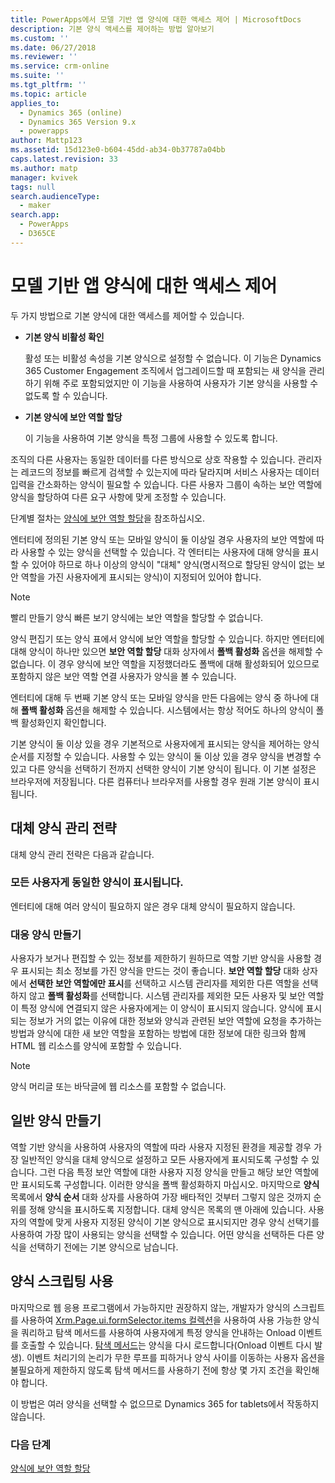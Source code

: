 ```yaml
---
title: PowerApps에서 모델 기반 앱 양식에 대한 액세스 제어 | MicrosoftDocs
description: 기본 양식 액세스를 제어하는 방법 알아보기
ms.custom: ''
ms.date: 06/27/2018
ms.reviewer: ''
ms.service: crm-online
ms.suite: ''
ms.tgt_pltfrm: ''
ms.topic: article
applies_to:
  - Dynamics 365 (online)
  - Dynamics 365 Version 9.x
  - powerapps
author: Mattp123
ms.assetid: 15d123e0-b604-45dd-ab34-0b37787a04bb
caps.latest.revision: 33
ms.author: matp
manager: kvivek
tags: null
search.audienceType:
  - maker
search.app:
  - PowerApps
  - D365CE
---
```

# <a name="control-access-to-model-driven-app-forms"></a>모델 기반 앱 양식에 대한 액세스 제어

 두 가지 방법으로 기본 양식에 대한 액세스를 제어할 수 있습니다.  
  
- **기본 양식 비활성 확인**  
  
     활성 또는 비활성 속성을 기본 양식으로 설정할 수 없습니다. 이 기능은 Dynamics 365 Customer Engagement 조직에서 업그레이드할 때 포함되는 새 양식을 관리하기 위해 주로 포함되었지만 이 기능을 사용하여 사용자가 기본 양식을 사용할 수 없도록 할 수 있습니다.   
  
- **기본 양식에 보안 역할 할당**  
  
     이 기능을 사용하여 기본 양식을 특정 그룹에 사용할 수 있도록 합니다.  
  
 조직의 다른 사용자는 동일한 데이터를 다른 방식으로 상호 작용할 수 있습니다. 관리자는 레코드의 정보를 빠르게 검색할 수 있는지에 따라 달라지며 서비스 사용자는 데이터 입력을 간소화하는 양식이 필요할 수 있습니다. 다른 사용자 그룹이 속하는 보안 역할에 양식을 할당하여 다른 요구 사항에 맞게 조정할 수 있습니다.  
  
 단계별 절차는 [양식에 보안 역할 할당](https://docs.microsoft.com/dynamics365/customer-engagement/admin/assign-security-roles-form)을 참조하십시오.  
  
 엔터티에 정의된 기본 양식 또는 모바일 양식이 둘 이상일 경우 사용자의 보안 역할에 따라 사용할 수 있는 양식을 선택할 수 있습니다. 각 엔터티는 사용자에 대해 양식을 표시할 수 있어야 하므로 하나 이상의 양식이 "대체" 양식(명시적으로 할당된 양식이 없는 보안 역할을 가진 사용자에게 표시되는 양식)이 지정되어 있어야 합니다.  
  
> [!NOTE]
>  빨리 만들기 양식 빠른 보기 양식에는 보안 역할을 할당할 수 없습니다.  
  
 양식 편집기 또는 양식 표에서 양식에 보안 역할을 할당할 수 있습니다. 하지만 엔터티에 대해 양식이 하나만 있으면 **보안 역할 할당** 대화 상자에서 **폴백 활성화** 옵션을 해제할 수 없습니다. 이 경우 양식에 보안 역할을 지정했더라도 폴백에 대해 활성화되어 있으므로 포함하지 않은 보안 역할 연결 사용자가 양식을 볼 수 있습니다.  
  
 엔터티에 대해 두 번째 기본 양식 또는 모바일 양식을 만든 다음에는 양식 중 하나에 대해 **폴백 활성화** 옵션을 해제할 수 있습니다. 시스템에서는 항상 적어도 하나의 양식이 폴백 활성화인지 확인합니다.  
  
 기본 양식이 둘 이상 있을 경우 기본적으로 사용자에게 표시되는 양식을 제어하는 양식 순서를 지정할 수 있습니다. 사용할 수 있는 양식이 둘 이상 있을 경우 양식을 변경할 수 있고 다른 양식을 선택하기 전까지 선택한 양식이 기본 양식이 됩니다. 이 기본 설정은 브라우저에 저장됩니다. 다른 컴퓨터나 브라우저를 사용할 경우 원래 기본 양식이 표시됩니다.  
  
## <a name="strategies-to-manage-the-fallback-form"></a>대체 양식 관리 전략  
 대체 양식 관리 전략은 다음과 같습니다.  
  
<a name="BKMK_DoNotUseMultipleForms"></a>   
### <a name="all-users-view-the-same-form"></a>모든 사용자게 동일한 양식이 표시됩니다.  
 엔터티에 대해 여러 양식이 필요하지 않은 경우 대체 양식이 필요하지 않습니다.  
  
<a name="BKMK_Contingecyform"></a>   
### <a name="create-a-contingency-form"></a>대응 양식 만들기  
 사용자가 보거나 편집할 수 있는 정보를 제한하기 원하므로 역할 기반 양식을 사용할 경우 표시되는 최소 정보를 가진 양식을 만드는 것이 좋습니다. **보안 역할 할당** 대화 상자에서 **선택한 보안 역할에만 표시**를 선택하고 시스템 관리자를 제외한 다른 역할을 선택하지 않고 **폴백 활성화**를 선택합니다. 시스템 관리자를 제외한 모든 사용자 및 보안 역할이 특정 양식에 연결되지 않은 사용자에게는 이 양식이 표시되지 않습니다. 양식에 표시되는 정보가 거의 없는 이유에 대한 정보와 양식과 관련된 보안 역할에 요청을 추가하는 방법과 양식에 대한 새 보안 역할을 포함하는 방법에 대한 정보에 대한 링크와 함께 HTML 웹 리소스를 양식에 포함할 수 있습니다.  
  
> [!NOTE]
>  양식 머리글 또는 바닥글에 웹 리소스를 포함할 수 없습니다.  
  
<a name="BKMK_CreateGenericForm"></a>   
## <a name="create-a-generic-form"></a>일반 양식 만들기  
 역할 기반 양식을 사용하여 사용자의 역할에 따라 사용자 지정된 환경을 제공할 경우 가장 일반적인 양식을 대체 양식으로 설정하고 모든 사용자에게 표시되도록 구성할 수 있습니다. 그런 다음 특정 보안 역할에 대한 사용자 지정 양식을 만들고 해당 보안 역할에만 표시되도록 구성합니다. 이러한 양식을 폴백 활성화하지 마십시오. 마지막으로 **양식** 목록에서 **양식 순서** 대화 상자를 사용하여 가장 배타적인 것부터 그렇지 않은 것까지 순위를 정해 양식을 표시하도록 지정합니다. 대체 양식은 목록의 맨 아래에 있습니다. 사용자의 역할에 맞게 사용자 지정된 양식이 기본 양식으로 표시되지만 경우 양식 선택기를 사용하여 가장 많이 사용되는 양식을 선택할 수 있습니다. 어떤 양식을 선택하든 다른 양식을 선택하기 전에는 기본 양식으로 남습니다.  
  
<a name="BKMK_UseFormScripting"></a>   
## <a name="use-form-scripting"></a>양식 스크립팅 사용  

 마지막으로 웹 응용 프로그램에서 가능하지만 권장하지 않는, 개발자가 양식의 스크립트를 사용하여 [Xrm.Page.ui.formSelector.items 컬렉션](http://go.microsoft.com/fwlink/p/?LinkID=513300)을 사용하여 사용 가능한 양식을 쿼리하고 탐색 메서드를 사용하여 사용자에게 특정 양식을 안내하는 Onload 이벤트를 호출할 수 있습니다. [탐색 메서드](http://go.microsoft.com/fwlink/p/?LinkID=513301)는 양식을 다시 로드합니다(Onload 이벤트 다시 발생). 이벤트 처리기의 논리가 무한 루프를 피하거나 양식 사이를 이동하는 사용자 옵션을 불필요하게 제한하지 않도록 탐색 메서드를 사용하기 전에 항상 몇 가지 조건을 확인해야 합니다.  
  
 이 방법은 여러 양식을 선택할 수 없으므로 Dynamics 365 for tablets에서 작동하지 않습니다.  

### <a name="next-steps"></a>다음 단계  

[양식에 보안 역할 할당](https://docs.microsoft.com/dynamics365/customer-engagement/admin/assign-security-roles-form)
